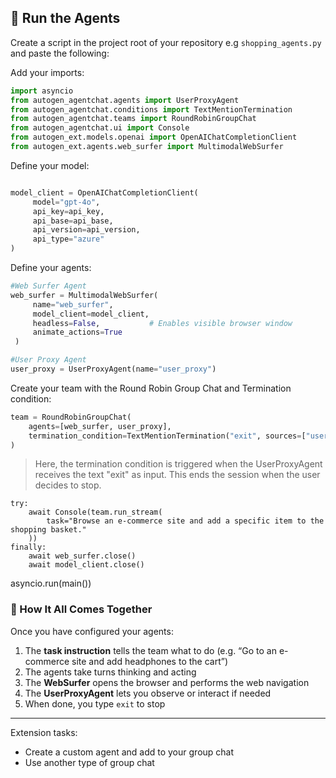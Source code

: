 ## 🚀 Run the Agents

Create a script in the project root of your repository e.g ```shopping_agents.py``` and paste the following:

Add your imports:
```python
import asyncio
from autogen_agentchat.agents import UserProxyAgent
from autogen_agentchat.conditions import TextMentionTermination
from autogen_agentchat.teams import RoundRobinGroupChat
from autogen_agentchat.ui import Console
from autogen_ext.models.openai import OpenAIChatCompletionClient
from autogen_ext.agents.web_surfer import MultimodalWebSurfer
```

Define your model:
```python

model_client = OpenAIChatCompletionClient(
     model="gpt-4o",
     api_key=api_key,
     api_base=api_base,
     api_version=api_version,
     api_type="azure"
)
```

Define your agents:
```python
#Web Surfer Agent
web_surfer = MultimodalWebSurfer(
     name="web_surfer",
     model_client=model_client,
     headless=False,           # Enables visible browser window
     animate_actions=True
 )

#User Proxy Agent
user_proxy = UserProxyAgent(name="user_proxy")
```
Create your team with the Round Robin Group Chat and Termination condition:
```python
team = RoundRobinGroupChat(
    agents=[web_surfer, user_proxy],
    termination_condition=TextMentionTermination("exit", sources=["user_proxy"])
)
```
> Here, the termination condition is triggered when the UserProxyAgent receives the text "exit" as input. This ends the session when the user decides to stop.

    try:
        await Console(team.run_stream(
            task="Browse an e-commerce site and add a specific item to the shopping basket."
        ))
    finally:
        await web_surfer.close()
        await model_client.close()

asyncio.run(main())

### 🧩 How It All Comes Together

Once you have configured your agents:

1. The **task instruction** tells the team what to do (e.g. “Go to an e-commerce site and add headphones to the cart”)
2. The agents take turns thinking and acting
3. The **WebSurfer** opens the browser and performs the web navigation
4. The **UserProxyAgent** lets you observe or interact if needed
5. When done, you type `exit` to stop

---

Extension tasks:
- Create a custom agent and add to your group chat
- Use another type of group chat
